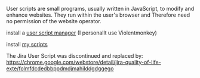 User scripts are small programs, usually written in JavaScript, to modify and enhance websites.
They run within the user's browser and Therefore need no permission of the website operator.

install a [user script manager](https://greasyfork.org/en) (I personallt use Violentmonkey)

install [my scripts](https://greasyfork.org/en/users/879760-greygoosevx)

The Jira User Script was discontinued and replaced by:<br>
https://chrome.google.com/webstore/detail/jira-quality-of-life-exte/folmfdcdedbbppdmdjmahilddgdggego
